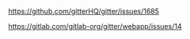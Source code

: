  https://github.com/gitterHQ/gitter/issues/1685

 https://gitlab.com/gitlab-org/gitter/webapp/issues/14
